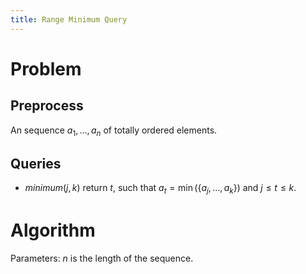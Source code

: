 ```yaml
---
title: Range Minimum Query
---
```


# Problem 

## Preprocess
An sequence $a_1,\ldots,a_n$ of totally ordered elements.

## Queries
 - $minimum(j,k)$ return $t$, such that $a_t=\min( \{a_j,\ldots,a_k\})$ and $j\leq t\leq k$.

# Algorithm

Parameters: $n$ is the length of the sequence.